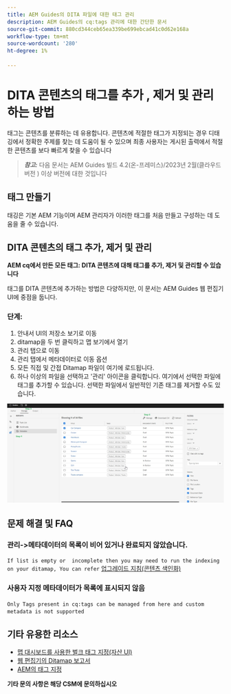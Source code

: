 ```yaml
---
title: AEM Guides의 DITA 파일에 대한 태그 관리
description: AEM Guides의 cq:tags 관리에 대한 간단한 문서
source-git-commit: 880cd344ceb65ea339be699ebcad41c0d62e168a
workflow-type: tm+mt
source-wordcount: '280'
ht-degree: 1%

---
```


# DITA 콘텐츠의 태그를 추가 , 제거 및 관리하는 방법

태그는 콘텐츠를 분류하는 데 유용합니다. 콘텐츠에 적절한 태그가 지정되는 경우 디태깅에서 정확한 주제를 찾는 데 도움이 될 수 있으며 최종 사용자는 게시된 출력에서 적절한 콘텐츠를 보다 빠르게 찾을 수 있습니다

> **_참고:_**  다음 문서는 AEM Guides 빌드 4.2(온-프레미스)/2023년 2월(클라우드 버전 ) 이상 버전에 대한 것입니다


## 태그 만들기

태깅은 기본 AEM 기능이며 AEM 관리자가 이러한 태그를 처음 만들고 구성하는 데 도움을 줄 수 있습니다.


## DITA 콘텐츠의 태그 추가, 제거 및 관리

**AEM cq에서 만든 모든 태그: DITA 콘텐츠에 대해 태그를 추가, 제거 및 관리할 수 있습니다**

태그를 DITA 콘텐츠에 추가하는 방법은 다양하지만, 이 문서는 AEM Guides 웹 편집기 UI에 중점을 둡니다.

### 단계:

1. 안내서 UI의 저장소 보기로 이동
2. ditamap을 두 번 클릭하고 맵 보기에서 열기
3. 관리 탭으로 이동
4. 관리 탭에서 메타데이터로 이동 옵션
5. 모든 직접 및 간접 Ditamap 파일이 여기에 로드됩니다.
6. 하나 이상의 파일을 선택하고 &#39;관리&#39; 아이콘을 클릭합니다. 여기에서 선택한 파일에 태그를 추가할 수 있습니다.
선택한 파일에서 일반적인 기존 태그를 제거할 수도 있습니다.

<img title="AEM Guides의 태그 관리 " alt="DITA의 태그 관리 " src="ManageTags.jpg">

## 문제 해결 및 FAQ

### 관리->메타데이터의 목록이 비어 있거나 완료되지 않았습니다.

`If list is empty or  incomplete then you may need to run the indexing on your ditamap, You can refer` [업그레이드 지침(콘텐츠 색인화)](https://experienceleague.adobe.com/docs/experience-manager-guides-learn/tutorials/install-guide/on-prem-ig/download-install-upgrade-aemg/upgrade-xml-documentation.html?lang=en#steps-to-index-the-existing-content-to-use-the-new-find-and-replace%3A)

### 사용자 지정 메타데이터가 목록에 표시되지 않음

`Only Tags present in cq:tags can be managed from here and custom metadata is not supported`




## 기타 유용한 리소스

- [맵 대시보드를 사용한 벌크 태그 지정(자산 UI)](https://experienceleague.adobe.com/docs/experience-manager-guides-learn/tutorials/user-guide/manaege-metadata/map-editor-bulk-tagging.html?lang=en)
- [웹 편집기의 Ditamap 보고서](https://experienceleague.adobe.com/docs/experience-manager-guides-learn/tutorials/user-guide/reports-aem-guide/reports-web-editor.html?lang=en)
- [AEM의 태그 지정](https://experienceleague.adobe.com/docs/experience-manager-learn/assets/configuring/tagging.html?lang=en)


**기타 문의 사항은 해당 CSM에 문의하십시오**
